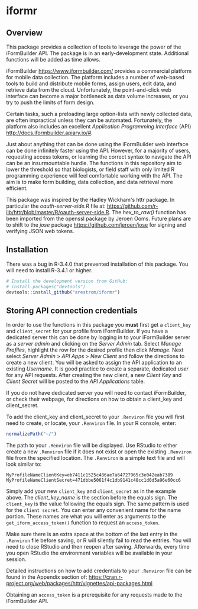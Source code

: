
iformr
======

Overview
--------

This package provides a collection of tools to leverage the power of the iFormBuilder API. The package is in an early-development state. Additional functions will be added as time allows.

iFormBuilder <https://www.iformbuilder.com/> provides a commercial platform for mobile data collection. The platform includes a number of web-based tools to build and distribute mobile forms, assign users, edit data, and retrieve data from the cloud. Unfortunately, the point-and-click web interface can become a major bottleneck as data volume increases, or you try to push the limits of form design.

Certain tasks, such a preloading large option-lists with newly collected data, are often impractical unless they can be automated. Fortunately, the platform also includes an excellent *Application Programming Interface* (API) <http://docs.iformbuilder.apiary.io/#>.

Just about anything that can be done using the iFormBuilder web interface can be done infinitely faster using the API. However, for a majority of users, requesting access tokens, or learning the correct syntax to navigate the API can be an insurmountable hurdle. The functions in this repository aim to lower the threshold so that biologists, or field staff with only limited R programming experience will feel comfortable working with the API. The aim is to make form building, data collection, and data retrieval more efficient.

This package was inspired by the Hadley Wickham's httr package. In particular the *oauth-server-side.R* file at: <https://github.com/r-lib/httr/blob/master/R/oauth-server-side.R>. The *hex\_to\_raw()* function has been imported from the openssl package by Jeroen Ooms. Future plans are to shift to the *jose* package <https://github.com/jeroen/jose> for signing and verifying JSON web tokens.

Installation
------------

There was a bug in R-3.4.0 that prevented installation of this package. You will need to install R-3.4.1 or higher.

``` r
# Install the development version from GitHub:
# install.packages("devtools")
devtools::install_github("arestrom/iformr")
```

Storing API connection credentials
----------------------------------

In order to use the functions in this package you **must** first get a `client_key` and `client_secret` for your profile from iFormBuilder. If you have a dedicated server this can be done by logging in to your iFormBuilder server as a *server admin* and clicking on the *Server Admin* tab. Select *Manage Profiles*, highlight the row for the desired profile then click *Manage*. Next select *Server Admin* &gt; *API Apps* &gt; *New Client* and follow the directions to create a new client. You will be asked to assign the API application to an existing *Username*. It is good practice to create a separate, dedicated *user* for any API requests. After creating the new client, a new *Client Key* and *Client Secret* will be posted to the *API Applications* table.

If you do not have dedicated server you will need to contact iFormBuilder, or check their webpage, for directions on how to obtain a client\_key and client\_secret.

To add the client\_key and client\_secret to your `.Renviron` file you will first need to create, or locate, your `.Renviron` file. In your R console, enter:

``` r
normalizePath("~/")
```

The path to your `.Renviron` file will be displayed. Use RStudio to either create a new `.Renviron` file if it does not exist or open the existing `.Renviron` file from the specified location. The `.Renviron` is a simple text file and will look similar to:

    MyProfileNameClientKey=eb7411c1525c486ae7a64727965c3e042eab7389
    MyProfileNameClientSecret=471dbbe5061f4c1db9141c48cc1d0d5a96e60cc6

Simply add your new `client_key` and `client_secret` as in the example above. The *client\_key\_name* is the section before the equals sign. The `client_key` is the value following the equals sign. The same pattern is used for the `client secret`. You can enter any convenient name for the name portion. These names are what you will enter as arguments to the `get_iform_access_token()` function to request an `access_token`.

Make sure there is an extra space at the bottom of the last entry in the `.Renviron` file before saving, or R will silently fail to read the entries. You will need to close RStudio and then reopen after saving. Afterwards, every time you open RStudio the environment variables will be available in your session.

Detailed instructions on how to add credentials to your `.Renviron` file can be found in the Appendix section of: <https://cran.r-project.org/web/packages/httr/vignettes/api-packages.html>

Obtaining an `access_token` is a prerequisite for any requests made to the iFormBuilder API.
